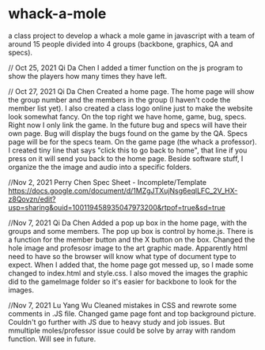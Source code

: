 # whack-a-mole

a class project to develop a whack a mole game in javascript with a team of around 15 people divided into 4 groups (backbone, graphics, QA and specs).

// Oct 25, 2021 Qi Da Chen
I added a timer function on the js program to show the players how many times they have left.

// Oct 27, 2021 Qi Da Chen
Created a home page. The home page will show the group number and the members in the group (I haven't code the member list yet). I also created a class logo online just to make the website look somewhat fancy. On the top right we have home, game, bug, specs. Right now I only link the game. In the future bug and specs will have their own page. Bug will display the bugs found on the game by the QA. Specs page will be for the specs team.
On the game page (the whack a professor). I created tiny line that says "click this to go back to home", that line if you press on it will send you back to the home page.
Beside software stuff, I organize the the image and audio into a specific folders.

//Nov 2, 2021 Perry Chen
Spec Sheet - Incomplete/Template
https://docs.google.com/document/d/1MZgJTXujNsg6eqlLFC_2V_HX-z8Qovzn/edit?usp=sharing&ouid=100119458935047973200&rtpof=true&sd=true

//Nov 7, 2021 Qi Da Chen
Added a pop up box in the home page, with the groups and some members. The pop up box is control by home.js. There is a function for the member button and the X button on the box. Changed the hole image and profesosr image to the art graphic made. Apparently html need to have <!DOCTYPE html> so the browser will know what type of document type to expect. When I added that, the home page got messed up, so I made some changed to index.html and style.css. I also moved the images the graphic did to the gameImage folder so it's easier for backbone to look for the images.

//Nov 7, 2021 Lu Yang Wu
Cleaned mistakes in CSS and rewrote some comments in .JS file. Changed game page font and top background picture. Couldn't go further with JS due to heavy study and job issues. But mmultiple moles/professor issue could be solve by array with random function. Will see in future.
